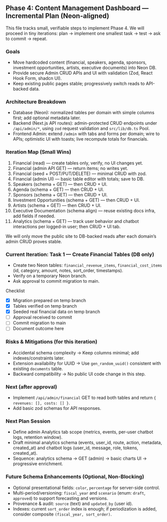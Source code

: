 ## Phase 4: Content Management Dashboard — Incremental Plan (Neon-aligned)

This file tracks small, verifiable steps to implement Phase 4. We will proceed in tiny iterations: plan → implement one smallest task → test → ask to commit → repeat.

### Goals

- Move hardcoded content (financial, speakers, agenda, sponsors, investment opportunities, artists, executive documents) into Neon DB.
- Provide secure Admin CRUD APIs and UI with validation (Zod, React Hook Form, shadcn UI).
- Keep existing public pages stable; progressively switch reads to API-backed data.

### Architecture Breakdown

- Database (Neon): normalized tables per domain with simple columns first; add optional metadata later.
- Backend (Next.js API routes): admin-protected CRUD endpoints under `/api/admin/*`, using `zod` request validation and `src/lib/db.ts` Pool.
- Frontend Admin: extend `/admin` with tabs and forms per domain; wire to APIs; optimistic UI with toasts; live recompute totals for financials.

### Iteration Map (Small Wins)

1. Financial (read) — create tables only, verify, no UI changes yet.
2. Financial (admin API GET) — return items; no writes yet.
3. Financial (seed + POST/PUT/DELETE) — minimal CRUD with zod.
4. Financial (admin UI) — basic table editor with totals; save to DB.
5. Speakers (schema + GET) — then CRUD + UI.
6. Agenda (schema + GET) — then CRUD + UI.
7. Sponsors (schema + GET) — then CRUD + UI.
8. Investment Opportunities (schema + GET) — then CRUD + UI.
9. Artists (schema + GET) — then CRUD + UI.
10. Executive Documentation (schema align) — reuse existing docs infra, add fields if needed.
11. Analytics (schema + GET) — track user behavior and chatbot interactions per logged-in user; then CRUD + UI tab.

We will only move the public site to DB-backed reads after each domain’s admin CRUD proves stable.

### Current Iteration: Task 1 — Create Financial Tables (DB only)

- Create two Neon tables: `financial_revenue_items`, `financial_cost_items` (id, category, amount, notes, sort_order, timestamps).
- Verify on a temporary Neon branch.
- Ask approval to commit migration to main.

Checklist

- [x] Migration prepared on temp branch
- [x] Tables verified on temp branch
- [x] Seeded real financial data on temp branch
- [ ] Approval received to commit
- [ ] Commit migration to main
- [ ] Document outcome here

### Risks & Mitigations (for this iteration)

- Accidental schema complexity → Keep columns minimal; add indexes/constraints later.
- Extension availability for UUID → Use `gen_random_uuid()` consistent with existing `documents` table.
- Backward compatibility → No public UI code change in this step.

### Next (after approval)

- Implement `/api/admin/financial` GET to read both tables and return `{ revenues: [], costs: [] }`.
- Add basic zod schemas for API responses.

### Next Plan Session

- Define admin Analytics tab scope (metrics, events, per-user chatbot logs, retention window).
- Draft minimal analytics schema (events, user_id, route, action, metadata, created_at) and chatbot logs (user_id, message, role, tokens, created_at).
- Sequence: analytics schema → GET (admin) → basic charts UI → progressive enrichment.

### Future Schema Enhancements (Optional, Non-Blocking)

- Optional presentational fields: `color`, `percentage` for server-side control.
- Multi-period/versioning: `fiscal_year` and `scenario` (enum: `draft`, `approved`) to support forecasting and versions.
- Provenance & audit: `source` (text) and `updated_by` (user id).
- Indexes: current `sort_order` index is enough; if periodization is added, consider composite `(fiscal_year, sort_order)`.
